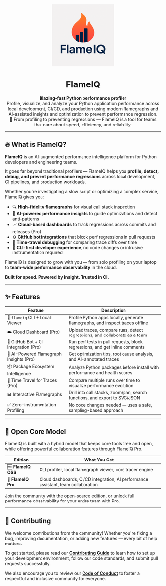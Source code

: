 <p align="center">
  <img src="docs/flameiq-logo/flameiq-logo.png" alt="FlameIQ Logo" width="200"/>
</p>

<h1 align="center">FlameIQ</h1>

<p align="center">
  <strong>Blazing-fast Python performance profiler</strong><br/>
  Profile, visualize, and analyze your Python application performance across local development, CI/CD, and production using modern flamegraphs and AI-assisted insights and optimization to prevent performance regression.<br/>
  🚀 From profiling to preventing regressions — FlameIQ is a tool for teams that care about speed, efficiency, and reliability.
</p>

---

## 🔥 What is FlameIQ?

**FlameIQ** is an AI-augmented performance intelligence platform for Python developers and engineering teams.

It goes far beyond traditional profilers — FlameIQ helps you **profile, detect, debug, and prevent performance regressions** across local development, CI pipelines, and production workloads.

Whether you're investigating a slow script or optimizing a complex service, FlameIQ gives you:

- 🔍 **High-fidelity flamegraphs** for visual call stack inspection  
- 🤖 **AI-powered performance insights** to guide optimizations and detect anti-patterns  
- 📈 **Cloud-based dashboards** to track regressions across commits and releases (Pro)  
- ⚙️ **GitHub bot integrations** that block perf regressions in pull requests  
- 🧪 **Time-travel debugging** for comparing trace diffs over time  
- 🧰 **CLI-first developer experience**, no code changes or intrusive instrumentation required

FlameIQ is designed to grow with you — from solo profiling on your laptop to **team-wide performance observability** in the cloud.

**Built for speed. Powered by insight. Trusted in CI.**

---

## ✨ Features

| Feature                          | Description                                                                 |
|----------------------------------|-----------------------------------------------------------------------------|
| 🔧 `flameiq` CLI + Local Viewer  | Profile Python apps locally, generate flamegraphs, and inspect traces offline |
| ☁️ Cloud Dashboard (Pro)         | Upload traces, compare runs, detect regressions, and collaborate as a team |
| 🤖 GitHub Bot + CI Integration (Pro)   | Run perf tests in pull requests, block regressions, and get inline comments |
| 🧠 AI-Powered Flamegraph Insights (Pro) | Get optimization tips, root cause analysis, and AI-annotated traces         |
| 📦 Package Ecosystem Intelligence| Analyze Python packages before install with performance and health scores   |
| 🔁 Time Travel for Traces (Pro)  | Compare multiple runs over time to visualize performance evolution          |
| 📊 Interactive Flamegraphs       | Drill into call stacks, zoom/pan, search functions, and export to SVG/JSON |
| ✅ Zero-instrumentation Profiling| No code changes needed — uses a safe, sampling-based approach               |

---

## 🧩 Open Core Model

FlameIQ is built with a hybrid model that keeps core tools free and open, while offering powerful collaboration features through FlameIQ Pro.

| Edition          | What You Get                                                                 |
|------------------|------------------------------------------------------------------------------|
| 🆓 **FlameIQ OSS**  | CLI profiler, local flamegraph viewer, core tracer engine                  |
| 🚀 **FlameIQ Pro**  | Cloud dashboards, CI/CD integration, AI performance assistant, team collaboration |

Join the community with the open-source edition, or unlock full performance observability for your entire team with Pro.

---

## 👥 Contributing

We welcome contributions from the community! Whether you're fixing a bug, improving documentation, or adding new features — every bit of help matters.

To get started, please read our [**Contributing Guide**](./docs/CONTRIBUTING.md) to learn how to set up your development environment, follow our code standards, and submit pull requests successfully.

We also encourage you to review our [**Code of Conduct**](./docs/CODE_OF_CONDUCT.md) to foster a respectful and inclusive community for everyone.
